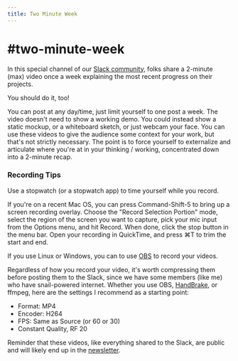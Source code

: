```yaml
---
title: Two Minute Week
---
```


# #two-minute-week

In this special channel of our [Slack community](/community), folks share a 2-minute (max) video once a week explaining the most recent progress on their projects.

You should do it, too!

You can post at any day/time, just limit yourself to one post a week. The video doesn't need to show a working demo. You could instead show a static mockup, or a whiteboard sketch, or just webcam your face. You can use these videos to give the audience some context for your work, but that's not strictly necessary. The point is to force yourself to externalize and articulate where you're at in your thinking / working, concentrated down into a 2-minute recap.

### Recording Tips

Use a stopwatch (or a stopwatch app) to time yourself while you record.

If you're on a recent Mac OS, you can press Command-Shift-5 to bring up a screen recording overlay. Choose the "Record Selection Portion" mode, select the region of the screen you want to capture, pick your mic input from the Options menu, and hit Record. When done, click the stop button in the menu bar. Open your recording in QuickTime, and press ⌘T to trim the start and end.

If you use Linux or Windows, you can to use [OBS](https://obsproject.com) to record your videos.

Regardless of how you record your video, it's worth compressing them before posting them to the Slack, since we have some members (like me) who have snail-powered internet. Whether you use OBS, [HandBrake](https://handbrake.fr), or ffmpeg, here are the settings I recommend as a starting point:

* Format: MP4
* Encoder: H264
* FPS: Same as Source (or 60 or 30)
* Constant Quality, RF 20

Reminder that these videos, like everything shared to the Slack, are public and will likely end up in the [newsletter](https://tinyletter.com/marianoguerra/archive).
